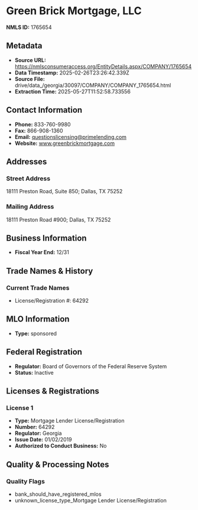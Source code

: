 # Green Brick Mortgage, LLC

**NMLS ID:** 1765654

## Metadata
- **Source URL:** https://nmlsconsumeraccess.org/EntityDetails.aspx/COMPANY/1765654
- **Data Timestamp:** 2025-02-26T23:26:42.339Z
- **Source File:** drive/data_/georgia/30097/COMPANY/COMPANY_1765654.html
- **Extraction Time:** 2025-05-27T11:52:58.733556

## Contact Information
- **Phone:** 833-760-9980
- **Fax:** 866-908-1360
- **Email:** questionslicensing@primelending.com
- **Website:** www.greenbrickmortgage.com

## Addresses
### Street Address
18111 Preston Road, Suite 850; Dallas, TX 75252

### Mailing Address
18111 Preston Road #900; Dallas, TX 75252

## Business Information
- **Fiscal Year End:** 12/31

## Trade Names & History
### Current Trade Names
- License/Registration #: 64292

## MLO Information
- **Type:** sponsored

## Federal Registration
- **Regulator:** Board of Governors of the Federal Reserve System
- **Status:** Inactive

## Licenses & Registrations

### License 1
- **Type:** Mortgage Lender License/Registration
- **Number:** 64292
- **Regulator:** Georgia
- **Issue Date:** 01/02/2019
- **Authorized to Conduct Business:** No

## Quality & Processing Notes
### Quality Flags
- bank_should_have_registered_mlos
- unknown_license_type_Mortgage Lender License/Registration
